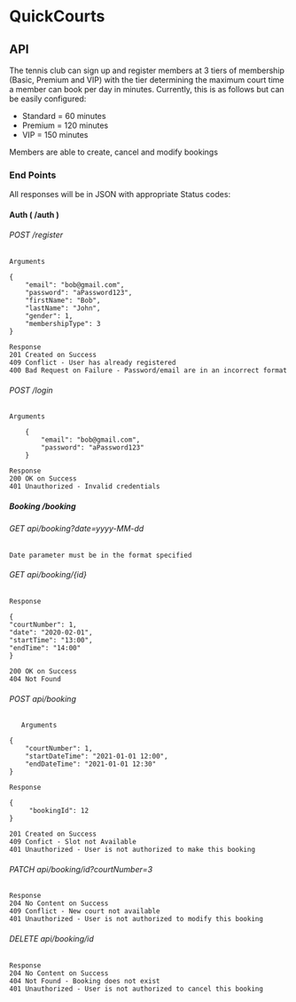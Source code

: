 # QuickCourts
## API
The tennis club can sign up and register members at 3 tiers of membership (Basic, Premium and VIP) 
with the tier determining the maximum court time a member can book per day in minutes. Currently, this is as follows but can be easily configured: 

   * Standard = 60 minutes
   * Premium = 120 minutes
   * VIP = 150 minutes
    
    
Members are able to create, cancel and modify bookings

### End Points
All responses will be in JSON with appropriate Status codes:
#### Auth (  /auth   )

###### POST /register
    Arguments
        
    {
        "email": "bob@gmail.com",
        "password": "aPassword123",
        "firstName": "Bob",
        "lastName": "John",
        "gender": 1,
        "membershipType": 3
    }
    
    Response
    201 Created on Success
    409 Conflict - User has already registered
    400 Bad Request on Failure - Password/email are in an incorrect format
    
  ######  POST /login
    
    Arguments
            
        {
            "email": "bob@gmail.com",
            "password": "aPassword123"
        }

    Response
    200 OK on Success
    401 Unauthorized - Invalid credentials
    
##### Booking /booking

   ###### GET api/booking?date=yyyy-MM-dd
   
    Date parameter must be in the format specified 
    


   ###### GET api/booking/{id}
   
    Response
 
    {
    "courtNumber": 1,
    "date": "2020-02-01",
    "startTime": "13:00",
    "endTime": "14:00"
    }
    
    200 OK on Success
    404 Not Found
    
   ###### POST api/booking
   
       Arguments
        
    {
        "courtNumber": 1,
        "startDateTime": "2021-01-01 12:00",
        "endDateTime": "2021-01-01 12:30"
    }
    
    Response
    
    {
         "bookingId": 12
    }
    
    201 Created on Success
    409 Confict - Slot not Available
    401 Unauthorized - User is not authorized to make this booking
    
    
   ###### PATCH api/booking/id?courtNumber=3
    
    Response
    204 No Content on Success
    409 Conflict - New court not available
    401 Unauthorized - User is not authorized to modify this booking

    
   ###### DELETE api/booking/id
   
    Response
    204 No Content on Success
    404 Not Found - Booking does not exist
    401 Unauthorized - User is not authorized to cancel this booking

    
